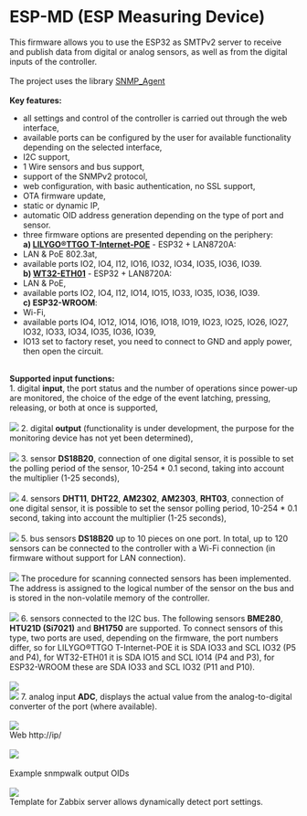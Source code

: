# ESP-MD (ESP Measuring Device)
This firmware allows you to use the ESP32 as SMTPv2 server to receive and publish data from digital or analog sensors, as well as from the digital inputs of the controller.
<br>
<br>
The project uses the library <a href="https://github.com/0neblock/Arduino_SNMP">SNMP_Agent</a>  
<br>
<b>Key features:</b><br>
- all settings and control of the controller is carried out through the web interface,
- available ports can be configured by the user for available functionality depending on the selected interface,
- I2C support,
- 1 Wire sensors and bus support,
- support of the SNMPv2 protocol,
- web configuration, with basic authentication, no SSL support,
- OTA firmware update,
- static or dynamic IP,
- automatic OID address generation depending on the type of port and sensor.
- three firmware options are presented depending on the periphery:<br>
<b>a) <a href="https://github.com/Xinyuan-LilyGO/LilyGO-T-ETH-POE">LILYGO®TTGO T-Internet-POE</a></b> - ESP32 + LAN8720A:<br>
- LAN & PoE 802.3at,<br>
- available ports IO2, IO4, I12, IO16, IO32, IO34, IO35, IO36, IO39.<br>
<b>b) <a href="http://www.wireless-tag.com/portfolio/wt32-eth01/">WT32-ETH01</a></b> - ESP32 + LAN8720A:<br>
- LAN & PoE,<br>
- available ports IO2, IO4, I12, IO14, IO15, IO33, IO35, IO36, IO39.<br>
<b>c) ESP32-WROOM</b>:<br>
- Wi-Fi,
- available ports IO4, IO12, IO14, IO16, IO18, IO19, IO23, IO25, IO26, IO27, IO32, IO33, IO34, IO35, IO36, IO39,
- IO13 set to factory reset, you need to connect to GND and apply power, then open the circuit.
<br>
<b>Supported input functions:</b>
<br>
1. digital <b>input</b>, the port status and the number of operations since power-up are monitored, the choice of the edge of the event latching, pressing, releasing, or both at once is supported,
<br>
<br>
<img src="https://github.com/llams/esp-snmp/blob/main/img/IO_input.png">
2. digital <b>output</b> (functionality is under development, the purpose for the monitoring device has not yet been determined),
<br>
<br>
<img src="https://github.com/llams/esp-snmp/blob/main/img/IO_output.png">
3. sensor <b>DS18B20</b>, connection of one digital sensor, it is possible to set the polling period of the sensor, 10-254 * 0.1 second, taking into account the multiplier (1-25 seconds),
<br>
<br>
<img src="https://github.com/llams/esp-snmp/blob/main/img/IO_DS18B20.png">
4. sensors <b>DHT11</b>, <b>DHT22</b>, <b>AM2302</b>, <b>AM2303</b>, <b>RHT03</b>, connection of one digital sensor, it is possible to set the sensor polling period, 10-254 * 0.1 second, taking into account the multiplier (1-25 seconds),
<br>
<br>
<img src="https://github.com/llams/esp-snmp/blob/main/img/IO_AM2303.png">
5. bus sensors <b>DS18B20</b> up to 10 pieces on one port. In total, up to 120 sensors can be connected to the controller with a Wi-Fi connection (in firmware without support for LAN connection).
<br>
<br>
<img src="https://github.com/llams/esp-snmp/blob/main/img/IO_DS_BUS.png">
The procedure for scanning connected sensors has been implemented. The address is assigned to the logical number of the sensor on the bus and is stored in the non-volatile memory of the controller.
<br>
<br>
<img src="https://github.com/llams/esp-snmp/blob/main/img/IO_DS_BUS_Scan.png">
6. sensors connected to the I2C bus. The following sensors <b>BME280</b>, <b>HTU21D (Si7021)</b> and <b>BH1750</b> are supported. To connect sensors of this type, two ports are used, depending on the firmware, the port numbers differ, so for LILYGO®TTGO T-Internet-POE it is SDA IO33 and SCL IO32 (P5 and P4), for WT32-ETH01 it is SDA IO15 and SCL IO14 (P4 and P3), for ESP32-WROOM these are SDA IO33 and SCL IO32 (P11 and P10).
<br>
<br>
<img src="https://github.com/llams/esp-snmp/blob/main/img/IO_I2C.png">
<br>
<img src="https://github.com/llams/esp-snmp/blob/main/img/HTU.png">
7. analog input <b>ADC</b>, displays the actual value from the analog-to-digital converter of the port (where available).
<br>
<br>
<img src="https://github.com/llams/esp-snmp/blob/main/img/IO_ADC.png">
<br>
Web http://ip/
<br>
<br>
<img src="https://github.com/llams/esp-snmp/blob/main/img/ui_main.gif">
<br>
<br>
Example snmpwalk output OIDs
<br>
<br>
<img src="https://github.com/llams/esp-snmp/blob/main/img/OIDs.png">
<br>
Template for Zabbix server allows dynamically detect port settings.
